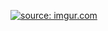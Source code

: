 <a href="//imgur.com/RRh9qzz"><img src="http://imgur.com/RRh9qzz.gif" title="source: imgur.com" /></a>

